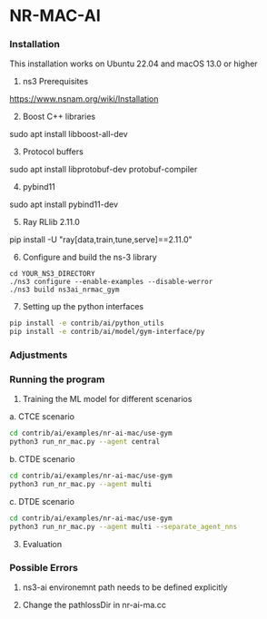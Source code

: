 # NR-MAC-AI

### Installation

This installation works on Ubuntu 22.04 and macOS 13.0 or higher

1. ns3 Prerequisites

https://www.nsnam.org/wiki/Installation

2. Boost C++ libraries

sudo apt install libboost-all-dev

3. Protocol buffers

sudo apt install libprotobuf-dev protobuf-compiler

4. pybind11

sudo apt install pybind11-dev

5. Ray RLlib 2.11.0

pip install -U "ray[data,train,tune,serve]==2.11.0"

6. Configure and build the ns-3 library

```shell
cd YOUR_NS3_DIRECTORY
./ns3 configure --enable-examples --disable-werror
./ns3 build ns3ai_nrmac_gym
```

7. Setting up the python interfaces

```bash
pip install -e contrib/ai/python_utils
pip install -e contrib/ai/model/gym-interface/py
```

### Adjustments

### Running the program

1. Training the ML model for different scenarios

a. CTCE scenario

```bash
cd contrib/ai/examples/nr-ai-mac/use-gym
python3 run_nr_mac.py --agent central
```

b. CTDE scenario

```bash
cd contrib/ai/examples/nr-ai-mac/use-gym
python3 run_nr_mac.py --agent multi
```

c. DTDE scenario

```bash
cd contrib/ai/examples/nr-ai-mac/use-gym
python3 run_nr_mac.py --agent multi --separate_agent_nns
```

3. Evaluation 

### Possible Errors

1. ns3-ai environemnt path needs to be defined explicitly

2. Change the pathlossDir in nr-ai-ma.cc
